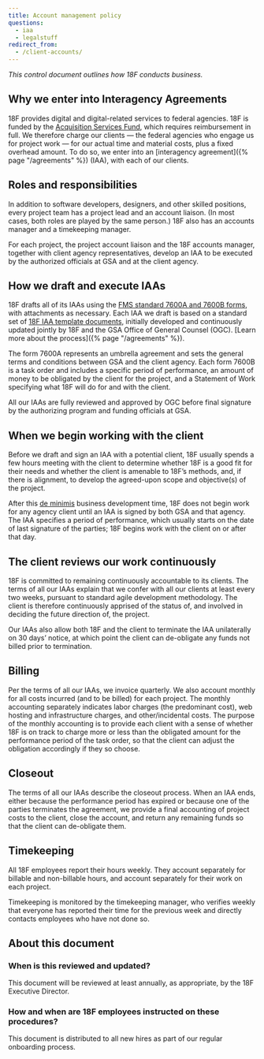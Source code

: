 ```yaml
---
title: Account management policy
questions:
  - iaa
  - legalstuff
redirect_from:
  - /client-accounts/
---
```


_This control document outlines how 18F conducts business._

## Why we enter into Interagency Agreements

18F provides digital and digital-related services to federal agencies. 18F is
funded by the
[Acquisition Services Fund](https://www.gsa.gov/portal/content/150047), which
requires reimbursement in full. We therefore charge our clients — the federal
agencies who engage us for project work — for our actual time and material
costs, plus a fixed overhead amount. To do so, we enter into an [interagency
agreement]({% page "/agreements" %}) (IAA), with each of our clients.

## Roles and responsibilities

In addition to software developers, designers, and other skilled positions,
every project team has a project lead and an account liaison. (In most cases,
both roles are played by the same person.) 18F also has an accounts manager and
a timekeeping manager.

For each project, the project account liaison and the 18F accounts manager,
together with client agency representatives, develop an IAA to be executed by
the authorized officials at GSA and at the client agency.

## How we draft and execute IAAs

18F drafts all of its IAAs using the
[FMS standard 7600A and 7600B forms](https://www.fiscal.treasury.gov/fsreports/ref/fincMgmtStdzn/fincMgmtStdzn_home.htm),
with attachments as necessary. Each IAA we draft is based on a standard set of
[18F IAA template documents](https://drive.google.com/a/gsa.gov/folderview?id=0B_BrYqdsWSajTUw0dVhhemRPQjQ&usp=drive_web),
initially developed and continuously updated jointly by 18F and the GSA Office
of General Counsel (OGC). [Learn more about the
process]({% page "/agreements" %}).

The form 7600A represents an umbrella agreement and sets the general terms and
conditions between GSA and the client agency. Each form 7600B is a task order
and includes a specific period of performance, an amount of money to be
obligated by the client for the project, and a Statement of Work specifying what
18F will do for and with the client.

All our IAAs are fully reviewed and approved by OGC before final signature by
the authorizing program and funding officials at GSA.

## When we begin working with the client

Before we draft and sign an IAA with a potential client, 18F usually spends a
few hours meeting with the client to determine whether 18F is a good fit for
their needs and whether the client is amenable to 18F’s methods, and, if there
is alignment, to develop the agreed-upon scope and objective(s) of the project.

After this [de minimis](https://en.wikipedia.org/wiki/De_minimis) business
development time, 18F does not begin work for any agency client until an IAA is
signed by both GSA and that agency. The IAA specifies a period of performance,
which usually starts on the date of last signature of the parties; 18F begins
work with the client on or after that day.

## The client reviews our work continuously

18F is committed to remaining continuously accountable to its clients. The terms
of all our IAAs explain that we confer with all our clients at least every two
weeks, pursuant to standard agile development methodology. The client is
therefore continuously apprised of the status of, and involved in deciding the
future direction of, the project.

Our IAAs also allow both 18F and the client to terminate the IAA unilaterally on
30 days’ notice, at which point the client can de-obligate any funds not billed
prior to termination.

## Billing

Per the terms of all our IAAs, we invoice quarterly. We also account monthly for
all costs incurred (and to be billed) for each project. The monthly accounting
separately indicates labor charges (the predominant cost), web hosting and
infrastructure charges, and other/incidental costs. The purpose of the monthly
accounting is to provide each client with a sense of whether 18F is on track to
charge more or less than the obligated amount for the performance period of the
task order, so that the client can adjust the obligation accordingly if they so
choose.

## Closeout

The terms of all our IAAs describe the closeout process. When an IAA ends,
either because the performance period has expired or because one of the parties
terminates the agreement, we provide a final accounting of project costs to the
client, close the account, and return any remaining funds so that the client can
de-obligate them.

## Timekeeping

All 18F employees report their hours weekly. They account separately for
billable and non-billable hours, and account separately for their work on each
project.

Timekeeping is monitored by the timekeeping manager, who verifies weekly that
everyone has reported their time for the previous week and directly contacts
employees who have not done so.

## About this document

### When is this reviewed and updated?

This document will be reviewed at least annually, as appropriate, by the 18F
Executive Director.

### How and when are 18F employees instructed on these procedures?

This document is distributed to all new hires as part of our regular onboarding
process.

